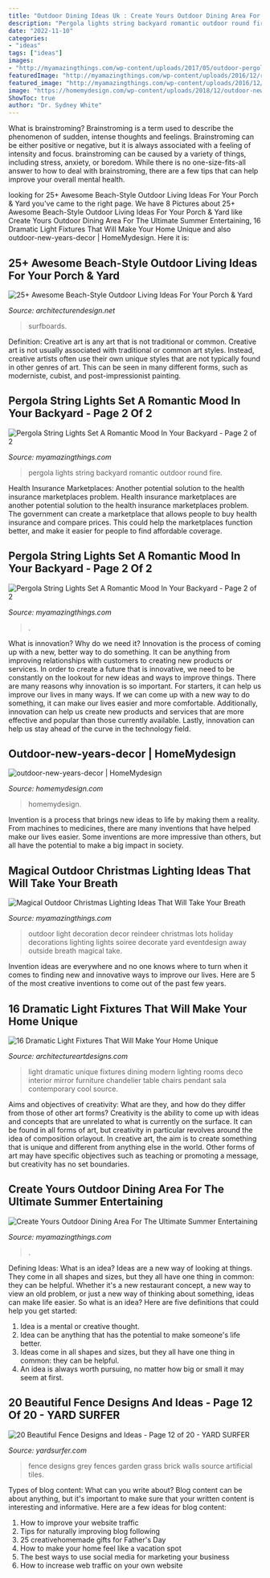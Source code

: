 ```yaml
---
title: "Outdoor Dining Ideas Uk : Create Yours Outdoor Dining Area For The Ultimate Summer Entertaining"
description: "Pergola lights string backyard romantic outdoor round fire"
date: "2022-11-10"
categories:
- "ideas"
tags: ["ideas"]
images:
- "http://myamazingthings.com/wp-content/uploads/2017/05/outdoor-pergola-with-lights-cleverlyinspired-3.jpg"
featuredImage: "http://myamazingthings.com/wp-content/uploads/2016/12/reindeer.jpg"
featured_image: "http://myamazingthings.com/wp-content/uploads/2016/12/reindeer.jpg"
image: "https://homemydesign.com/wp-content/uploads/2018/12/outdoor-new-years-decor.jpg"
ShowToc: true
author: "Dr. Sydney White"
---
```



What is brainstroming?
Brainstroming is a term used to describe the phenomenon of sudden, intense thoughts and feelings. Brainstroming can be either positive or negative, but it is always associated with a feeling of intensity and focus. brainstroming can be caused by a variety of things, including stress, anxiety, or boredom. While there is no one-size-fits-all answer to how to deal with brainstroming, there are a few tips that can help improve your overall mental health.

	

		
looking for 25+ Awesome Beach-Style Outdoor Living Ideas For Your Porch &amp; Yard you've came to the right page. We have 8 Pictures about 25+ Awesome Beach-Style Outdoor Living Ideas For Your Porch &amp; Yard like Create Yours Outdoor Dining Area For The Ultimate Summer Entertaining, 16 Dramatic Light Fixtures That Will Make Your Home Unique and also outdoor-new-years-decor | HomeMydesign. Here it is:
		
    
## 25+ Awesome Beach-Style Outdoor Living Ideas For Your Porch &amp; Yard

<img loading=lazy src="https://cdn.architecturendesign.net/wp-content/uploads/2015/07/AD-Beach-Style-Outdoor-Living-Ideas-17.jpg" onerror="this.onerror=null;this.src='https://tse3.mm.bing.net/th?id=OIP.f4KXxdrTKzKC686p1PpgbAHaJ4&amp;pid=15.1';" alt="25+ Awesome Beach-Style Outdoor Living Ideas For Your Porch &amp; Yard">

_Source: architecturendesign.net_

>surfboards. 

	

Definition: Creative art is any art that is not traditional or common.
Creative art is not usually associated with traditional or common art styles. Instead, creative artists often use their own unique styles that are not typically found in other genres of art. This can be seen in many different forms, such as moderniste, cubist, and post-impressionist painting.

    
## Pergola String Lights Set A Romantic Mood In Your Backyard - Page 2 Of 2

<img loading=lazy src="http://myamazingthings.com/wp-content/uploads/2017/05/outdoor-pergola-with-lights-cleverlyinspired-3.jpg" onerror="this.onerror=null;this.src='https://tse2.mm.bing.net/th?id=OIP.LuIIyULxRtaMeIbvbiLnpgHaHD&amp;pid=15.1';" alt="Pergola String Lights Set A Romantic Mood In Your Backyard - Page 2 of 2">

_Source: myamazingthings.com_

>pergola lights string backyard romantic outdoor round fire. 

	

Health Insurance Marketplaces: Another potential solution to the health insurance marketplaces problem.
Health insurance marketplaces are another potential solution to the health insurance marketplaces problem. The government can create a marketplace that allows people to buy health insurance and compare prices. This could help the marketplaces function better, and make it easier for people to find affordable coverage.

    
## Pergola String Lights Set A Romantic Mood In Your Backyard - Page 2 Of 2

<img loading=lazy src="https://myamazingthings.com/wp-content/uploads/2017/05/pergola.jpg" onerror="this.onerror=null;this.src='https://tse3.mm.bing.net/th?id=OIP.b40I7aRPD2--Q4iv-wX3ZwHaLI&amp;pid=15.1';" alt="Pergola String Lights Set A Romantic Mood In Your Backyard - Page 2 of 2">

_Source: myamazingthings.com_

>. 

	

What is innovation? Why do we need it?
Innovation is the process of coming up with a new, better way to do something. It can be anything from improving relationships with customers to creating new products or services. In order to create a future that is innovative, we need to be constantly on the lookout for new ideas and ways to improve things.
There are many reasons why innovation is so important. For starters, it can help us improve our lives in many ways. If we can come up with a new way to do something, it can make our lives easier and more comfortable. Additionally, innovation can help us create new products and services that are more effective and popular than those currently available. Lastly, innovation can help us stay ahead of the curve in the technology field.

    
## Outdoor-new-years-decor | HomeMydesign

<img loading=lazy src="https://homemydesign.com/wp-content/uploads/2018/12/outdoor-new-years-decor.jpg" onerror="this.onerror=null;this.src='https://tse1.mm.bing.net/th?id=OIP.Qn1OTUT_2JyI99to63-iHgHaLG&amp;pid=15.1';" alt="outdoor-new-years-decor | HomeMydesign">

_Source: homemydesign.com_

>homemydesign. 

	

Invention is a process that brings new ideas to life by making them a reality. From machines to medicines, there are many inventions that have helped make our lives easier. Some inventions are more impressive than others, but all have the potential to make a big impact in society.

    
## Magical Outdoor Christmas Lighting Ideas That Will Take Your Breath

<img loading=lazy src="http://myamazingthings.com/wp-content/uploads/2016/12/reindeer.jpg" onerror="this.onerror=null;this.src='https://tse1.mm.bing.net/th?id=OIP.-G462sMY9w6CN3FYhEuKBAHaKu&amp;pid=15.1';" alt="Magical Outdoor Christmas Lighting Ideas That Will Take Your Breath">

_Source: myamazingthings.com_

>outdoor light decoration decor reindeer christmas lots holiday decorations lighting lights soiree decorate yard eventdesign away outside breath magical take. 

	

Invention ideas are everywhere and no one knows where to turn when it comes to finding new and innovative ways to improve our lives. Here are 5 of the most creative inventions to come out of the past few years.

    
## 16 Dramatic Light Fixtures That Will Make Your Home Unique

<img loading=lazy src="http://www.architectureartdesigns.com/wp-content/uploads/2014/03/858.jpg" onerror="this.onerror=null;this.src='https://tse3.mm.bing.net/th?id=OIP.AHFck0Pe13zGU1a3HIhvfQAAAA&amp;pid=15.1';" alt="16 Dramatic Light Fixtures That Will Make Your Home Unique">

_Source: architectureartdesigns.com_

>light dramatic unique fixtures dining modern lighting rooms deco interior mirror furniture chandelier table chairs pendant sala contemporary cool source. 

	

Aims and objectives of creativity: What are they, and how do they differ from those of other art forms?
Creativity is the ability to come up with ideas and concepts that are unrelated to what is currently on the surface. It can be found in all forms of art, but creativity in particular revolves around the idea of composition orlayout. In creative art, the aim is to create something that is unique and different from anything else in the world. Other forms of art may have specific objectives such as teaching or promoting a message, but creativity has no set boundaries.

    
## Create Yours Outdoor Dining Area For The Ultimate Summer Entertaining

<img loading=lazy src="https://myamazingthings.com/wp-content/uploads/2017/08/outdoor-dining-area-11.jpg" onerror="this.onerror=null;this.src='https://tse2.mm.bing.net/th?id=OIP.VQ50LUIAPbVjyFNsGQRprgHaLH&amp;pid=15.1';" alt="Create Yours Outdoor Dining Area For The Ultimate Summer Entertaining">

_Source: myamazingthings.com_

>. 

	

Defining Ideas: What is an idea?
Ideas are a new way of looking at things. They come in all shapes and sizes, but they all have one thing in common: they can be helpful. Whether it's a new restaurant concept, a new way to view an old problem, or just a new way of thinking about something, ideas can make life easier. So what is an idea? Here are five definitions that could help you get started: 
1) Idea is a mental or creative thought.
2) Idea can be anything that has the potential to make someone's life better.
3) Ideas come in all shapes and sizes, but they all have one thing in common: they can be helpful.
4) An idea is always worth pursuing, no matter how big or small it may seem at first.

    
## 20 Beautiful Fence Designs And Ideas - Page 12 Of 20 - YARD SURFER

<img loading=lazy src="http://yardsurfer.com/wp-content/uploads/2017/01/Fence-Designs-and-Ideas-12.jpg" onerror="this.onerror=null;this.src='https://tse4.mm.bing.net/th?id=OIP.tL3XiDAy2V2AW6QBwtH5UQHaKh&amp;pid=15.1';" alt="20 Beautiful Fence Designs and Ideas - Page 12 of 20 - YARD SURFER">

_Source: yardsurfer.com_

>fence designs grey fences garden grass brick walls source artificial tiles. 

	

Types of blog content: What can you write about?
Blog content can be about anything, but it's important to make sure that your written content is interesting and informative. Here are a few ideas for blog content:
1. How to improve your website traffic 
2. Tips for naturally improving blog following 
3. 25 creativehomemade gifts for Father's Day 
4. How to make your home feel like a vacation spot 
5. The best ways to use social media for marketing your business 
6. How to increase web traffic on your own website 

